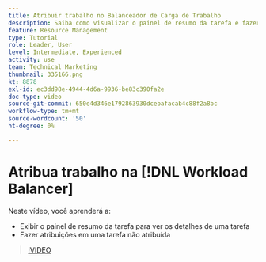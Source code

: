 ```yaml
---
title: Atribuir trabalho no Balanceador de Carga de Trabalho
description: Saiba como visualizar o painel de resumo da tarefa e fazer atribuições em uma tarefa não atribuída.
feature: Resource Management
type: Tutorial
role: Leader, User
level: Intermediate, Experienced
activity: use
team: Technical Marketing
thumbnail: 335166.png
kt: 8878
exl-id: ec3dd98e-4944-4d6a-9936-be83c390fa2e
doc-type: video
source-git-commit: 650e4d346e1792863930dcebafacab4c88f2a8bc
workflow-type: tm+mt
source-wordcount: '50'
ht-degree: 0%

---
```


# Atribua trabalho na [!DNL Workload Balancer]

Neste vídeo, você aprenderá a:

* Exibir o painel de resumo da tarefa para ver os detalhes de uma tarefa
* Fazer atribuições em uma tarefa não atribuída


>[!VIDEO](https://video.tv.adobe.com/v/335166/?quality=12&learn=on)
